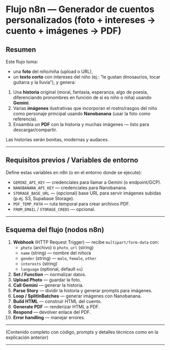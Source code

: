 # Flujo n8n — Generador de cuentos personalizados (foto + intereses → cuento + imágenes → PDF)

## Resumen
Este flujo toma:
- una **foto** del niño/niña (upload o URL),
- un **texto corto** con intereses del niño (ej.: “le gustan dinosaurios, tocar guitarra y la lluvia”),
y genera:
1. Una **historia** original (moral, fantasía, esperanza, algo de poesía, diferenciando pronombres en función de si es niño o niña) usando **Gemini**.
2. Varias **imágenes** ilustrativas que incorporan el rostro/rasgos del niño como personaje principal usando **Nanobanana** (usar la foto como referencia).
3. Ensambla un **PDF** con la historia y muchas imágenes — listo para descargar/compartir.

Las historias serán bonitas, modernas y audaces.

---

## Requisitos previos / Variables de entorno
Define estas variables en n8n (o en el entorno donde se ejecute):
- `GEMINI_API_KEY` — credenciales para llamar a Gemini (o endpoint/GCP).
- `NANOBANANA_API_KEY` — credenciales para Nanobanana.
- `STORAGE_BASE_URL` — (opcional) base URL para servir imágenes subidas (p.ej. S3, Supabase Storage).
- `PDF_TEMP_PATH` — ruta temporal para crear archivos PDF.
- `FROM_EMAIL` / `STORAGE_CREDS` — opcional.

---

## Esquema del flujo (nodos n8n)
1. **Webhook** (HTTP Request Trigger) — recibe `multipart/form-data` con:
   - `photo` (archivo) o `photo_url` (string)
   - `name` (string) — nombre del niño/a
   - `gender` (string) — `male`, `female`, `other`
   - `interests` (string)
   - `language` (optional, default `es`)
2. **Set / Function** — normalizar datos.
3. **Upload Photo** — guardar la foto.
4. **Call Gemini** — generar la historia.
5. **Parse Story** — dividir la historia y generar prompts para imágenes.
6. **Loop / SplitInBatches** — generar imágenes con Nanobanana.
7. **Build HTML** — construir HTML del cuento.
8. **Generate PDF** — renderizar HTML a PDF.
9. **Respond** — devolver enlace del PDF.
10. **Error handling** — manejar errores.

---

(Contenido completo con código, prompts y detalles técnicos como en la explicación anterior)

---
